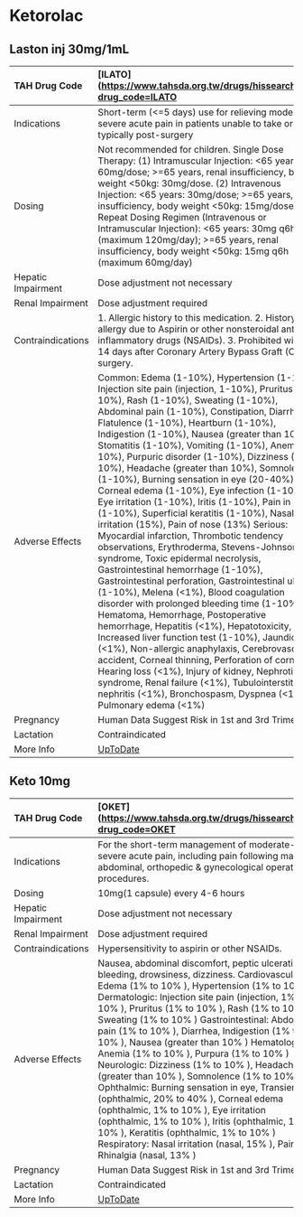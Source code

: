 # Ketorolac

## Laston inj 30mg/1mL

| TAH Drug Code      | [ILATO](https://www.tahsda.org.tw/drugs/hissearch.php?drug_code=ILATO                                                                                                                                                                                                                                                                                                                                                                                                                                                                                                                                                                                                                                                                                                                                                                                                                                                                                                                                                                                                                                                                                                                                                                                                                                                                                                                         |
|:-------------------|:----------------------------------------------------------------------------------------------------------------------------------------------------------------------------------------------------------------------------------------------------------------------------------------------------------------------------------------------------------------------------------------------------------------------------------------------------------------------------------------------------------------------------------------------------------------------------------------------------------------------------------------------------------------------------------------------------------------------------------------------------------------------------------------------------------------------------------------------------------------------------------------------------------------------------------------------------------------------------------------------------------------------------------------------------------------------------------------------------------------------------------------------------------------------------------------------------------------------------------------------------------------------------------------------------------------------------------------------------------------------------------------------|
| Indications        | Short-term (<=5 days) use for relieving moderate to severe acute pain in patients unable to take orally, typically post-surgery                                                                                                                                                                                                                                                                                                                                                                                                                                                                                                                                                                                                                                                                                                                                                                                                                                                                                                                                                                                                                                                                                                                                                                                                                                                               |
| Dosing             | Not recommended for children. Single Dose Therapy: (1) Intramuscular Injection: <65 years: 60mg/dose; >=65 years, renal insufficiency, body weight <50kg: 30mg/dose. (2) Intravenous Injection: <65 years: 30mg/dose; >=65 years, renal insufficiency, body weight <50kg: 15mg/dose. Repeat Dosing Regimen (Intravenous or Intramuscular Injection): <65 years: 30mg q6h (maximum 120mg/day); >=65 years, renal insufficiency, body weight <50kg: 15mg q6h (maximum 60mg/day)                                                                                                                                                                                                                                                                                                                                                                                                                                                                                                                                                                                                                                                                                                                                                                                                                                                                                                                 |
| Hepatic Impairment | Dose adjustment not necessary                                                                                                                                                                                                                                                                                                                                                                                                                                                                                                                                                                                                                                                                                                                                                                                                                                                                                                                                                                                                                                                                                                                                                                                                                                                                                                                                                                 |
| Renal Impairment   | Dose adjustment required                                                                                                                                                                                                                                                                                                                                                                                                                                                                                                                                                                                                                                                                                                                                                                                                                                                                                                                                                                                                                                                                                                                                                                                                                                                                                                                                                                      |
| Contraindications  | 1. Allergic history to this medication. 2. History of allergy due to Aspirin or other nonsteroidal anti-inflammatory drugs (NSAIDs). 3. Prohibited within 14 days after Coronary Artery Bypass Graft (CABG) surgery.                                                                                                                                                                                                                                                                                                                                                                                                                                                                                                                                                                                                                                                                                                                                                                                                                                                                                                                                                                                                                                                                                                                                                                          |
| Adverse Effects    | Common: Edema (1-10%), Hypertension (1-10%), Injection site pain (injection, 1-10%), Pruritus (1-10%), Rash (1-10%), Sweating (1-10%), Abdominal pain (1-10%), Constipation, Diarrhea, Flatulence (1-10%), Heartburn (1-10%), Indigestion (1-10%), Nausea (greater than 10%), Stomatitis (1-10%), Vomiting (1-10%), Anemia (1-10%), Purpuric disorder (1-10%), Dizziness (1-10%), Headache (greater than 10%), Somnolence (1-10%), Burning sensation in eye (20-40%), Corneal edema (1-10%), Eye infection (1-10%), Eye irritation (1-10%), Iritis (1-10%), Pain in eye (1-10%), Superficial keratitis (1-10%), Nasal irritation (15%), Pain of nose (13%) Serious: Myocardial infarction, Thrombotic tendency observations, Erythroderma, Stevens-Johnson syndrome, Toxic epidermal necrolysis, Gastrointestinal hemorrhage (1-10%), Gastrointestinal perforation, Gastrointestinal ulcer (1-10%), Melena (<1%), Blood coagulation disorder with prolonged bleeding time (1-10%), Hematoma, Hemorrhage, Postoperative hemorrhage, Hepatitis (<1%), Hepatotoxicity, Increased liver function test (1-10%), Jaundice (<1%), Non-allergic anaphylaxis, Cerebrovascular accident, Corneal thinning, Perforation of cornea, Hearing loss (<1%), Injury of kidney, Nephrotic syndrome, Renal failure (<1%), Tubulointerstitial nephritis (<1%), Bronchospasm, Dyspnea (<1%), Pulmonary edema (<1%) |
| Pregnancy          | Human Data Suggest Risk in 1st and 3rd Trimesters                                                                                                                                                                                                                                                                                                                                                                                                                                                                                                                                                                                                                                                                                                                                                                                                                                                                                                                                                                                                                                                                                                                                                                                                                                                                                                                                             |
| Lactation          | Contraindicated                                                                                                                                                                                                                                                                                                                                                                                                                                                                                                                                                                                                                                                                                                                                                                                                                                                                                                                                                                                                                                                                                                                                                                                                                                                                                                                                                                               |
| More Info          | [UpToDate](https://www.uptodate.com/contents/ketorolac-drug-information)                                                                                                                                                                                                                                                                                                                                                                                                                                                                                                                                                                                                                                                                                                                                                                                                                                                                                                                                                                                                                                                                                                                                                                                                                                                                                                                      |

## Keto 10mg

| TAH Drug Code      | [OKET](https://www.tahsda.org.tw/drugs/hissearch.php?drug_code=OKET                                                                                                                                                                                                                                                                                                                                                                                                                                                                                                                                                                                                                                                                                                                                                                                     |
|:-------------------|:--------------------------------------------------------------------------------------------------------------------------------------------------------------------------------------------------------------------------------------------------------------------------------------------------------------------------------------------------------------------------------------------------------------------------------------------------------------------------------------------------------------------------------------------------------------------------------------------------------------------------------------------------------------------------------------------------------------------------------------------------------------------------------------------------------------------------------------------------------|
| Indications        | For the short-term management of moderate-severe acute pain, including pain following major abdominal, orthopedic & gynecological operative procedures.                                                                                                                                                                                                                                                                                                                                                                                                                                                                                                                                                                                                                                                                                                 |
| Dosing             | 10mg(1 capsule) every 4-6 hours                                                                                                                                                                                                                                                                                                                                                                                                                                                                                                                                                                                                                                                                                                                                                                                                                         |
| Hepatic Impairment | Dose adjustment not necessary                                                                                                                                                                                                                                                                                                                                                                                                                                                                                                                                                                                                                                                                                                                                                                                                                           |
| Renal Impairment   | Dose adjustment required                                                                                                                                                                                                                                                                                                                                                                                                                                                                                                                                                                                                                                                                                                                                                                                                                                |
| Contraindications  | Hypersensitivity to aspirin or other NSAIDs.                                                                                                                                                                                                                                                                                                                                                                                                                                                                                                                                                                                                                                                                                                                                                                                                            |
| Adverse Effects    | Nausea, abdominal discomfort, peptic ulceration, GI bleeding, drowsiness, dizziness. Cardiovascular: Edema (1% to 10% ), Hypertension (1% to 10% ) Dermatologic: Injection site pain (injection, 1% to 10% ), Pruritus (1% to 10% ), Rash (1% to 10% ), Sweating (1% to 10% ) Gastrointestinal: Abdominal pain (1% to 10% ), Diarrhea, Indigestion (1% to 10% ), Nausea (greater than 10% ) Hematologic: Anemia (1% to 10% ), Purpura (1% to 10% ) Neurologic: Dizziness (1% to 10% ), Headache (greater than 10% ), Somnolence (1% to 10% ) Ophthalmic: Burning sensation in eye, Transient (ophthalmic, 20% to 40% ), Corneal edema (ophthalmic, 1% to 10% ), Eye irritation (ophthalmic, 1% to 10% ), Iritis (ophthalmic, 1% to 10% ), Keratitis (ophthalmic, 1% to 10% ) Respiratory: Nasal irritation (nasal, 15% ), Pain, Rhinalgia (nasal, 13% ) |
| Pregnancy          | Human Data Suggest Risk in 1st and 3rd Trimesters                                                                                                                                                                                                                                                                                                                                                                                                                                                                                                                                                                                                                                                                                                                                                                                                       |
| Lactation          | Contraindicated                                                                                                                                                                                                                                                                                                                                                                                                                                                                                                                                                                                                                                                                                                                                                                                                                                         |
| More Info          | [UpToDate](https://www.uptodate.com/contents/ketorolac-drug-information)                                                                                                                                                                                                                                                                                                                                                                                                                                                                                                                                                                                                                                                                                                                                                                                |

